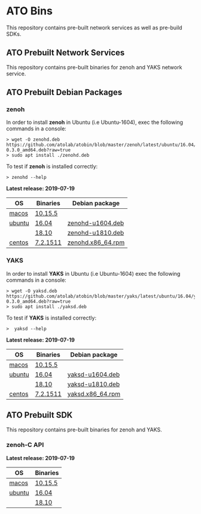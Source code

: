 # ATO Bins
This repository contains pre-built network services as well as pre-build SDKs.

## ATO Prebuilt Network Services
This repository contains pre-built binaries for zenoh and YAKS network service.

## ATO Prebuilt Debian Packages

### zenoh

In order to install **zenoh** in Ubuntu (i.e Ubuntu-1604), exec the following commands in a console:
```
> wget -O zenohd.deb https://github.com/atolab/atobin/blob/master/zenoh/latest/ubuntu/16.04/zenohd-0.3.0_amd64.deb?raw=true
> sudo apt install ./zenohd.deb
```
To test if **zenoh** is installed correctly:
```
> zenohd --help
```
**Latest release: 2019-07-19**

| OS | Binaries | Debian package |
| --- | --- | --- |
| [macos](./zenoh/latest/macos)   | [10.15.5](./zenoh/latest/macos/10.15.5/zenohd)    ||
| [ubuntu](./zenoh/latest/ubuntu) | [16.04](./zenoh/latest/ubuntu/16.04/zenohd) | [zenohd-u1604.deb](./zenoh/latest/ubuntu/16.04/zenohd-0.3.0_amd64.deb)     |
|| [18.10](./zenoh/latest/ubuntu/18.10/zenohd) | [zenohd-u1810.deb](./zenoh/latest/ubuntu/18.10/zenohd-0.3.0_amd64.deb) |
| [centos](./zenoh/latest/centos) | [7.2.1511](./zenoh/latest/centos/7.2.1511/zenohd) | [zenohd.x86_64.rpm](./zenoh/latest/centos/7.2.1511/zenohd-0.3.0-1.el7.x86_64.rpm)|


### YAKS

In order to install **YAKS** in Ubuntu (i.e Ubuntu-1604) exec the following commands in a console:
```
> wget -O yaksd.deb https://github.com/atolab/atobin/blob/master/yaks/latest/ubuntu/16.04/yaksd-0.3.0_amd64.deb?raw=true
> sudo apt install ./yaksd.deb
```
To test if **YAKS** is installed correctly:
```
>  yaksd --help
```

**Latest release: 2019-07-19**

| OS | Binaries |  Debian package |
| --- | --- | --- |
| [macos](./yaks/latest/macos)   | [10.15.5](./yaks/latest/macos/10.15.5/yaksd)    | |
| [ubuntu](./yaks/latest/ubuntu) | [16.04](./yaks/latest/ubuntu/16.04/yaksd) | [yaksd-u1604.deb](./yaks/latest/ubuntu/16.04/yaksd-0.3.0_amd64.deb)    |
| | [18.10](./yaks/latest/ubuntu/18.10/yaksd) | [yaksd-u1810.deb](./yaks/latest/ubuntu/18.10/yaksd-0.3.0_amd64.deb) |
| [centos](./yaks/latest/centos) | [7.2.1511](./yaks/latest/centos/7.2.1511/yaksd) | [yaksd.x86_64.rpm](./yaks/latest/centos/7.2.1511/yaksd-0.3.0-1.el7.x86_64.rpm) |

## ATO Prebuilt SDK
This repository contains pre-built binaries for zenoh and YAKS.

### zenoh-C API

**Latest release: 2019-07-19**

| OS | Binaries |
| --- | --- |
| [macos](./zenoh-c/latest/macos)   | [10.15.5](./zenoh-c/latest/macos/10.15.5/libzenohc.dylib)  |
| [ubuntu](./zenoh-c/latest/ubuntu) | [16.04](./zenoh-c/latest/ubuntu/16.04/libzenohc.so) |
| | [18.10](./zenoh-c/latest/ubuntu/18.10/libzenohc.so)  |
